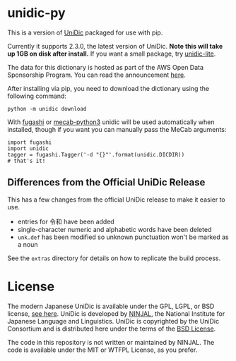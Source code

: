 # unidic-py

This is a version of [UniDic](https://ccd.ninjal.ac.jp/unidic/) packaged for use
with pip. 

Currently it supports 2.3.0, the latest version of UniDic. **Note this will
take up 1GB on disk after install.** If you want a small package, try
[unidic-lite](https://github.com/polm/unidic-lite).

The data for this dictionary is hosted as part of the AWS Open Data
Sponsorship Program. You can read the announcement
[here](https://aws.amazon.com/jp/blogs/news/published-unidic-mecab-on-aws-open-data/).

After installing via pip, you need to download the dictionary using the
following command:

    python -m unidic download

With [fugashi](https://github.com/polm/fugashi) or
[mecab-python3](https://github.com/samurait/mecab-python3) unidic will be used
automatically when installed, though if you want you can manually pass the
MeCab arguments:

    import fugashi
    import unidic
    tagger = fugashi.Tagger('-d "{}"'.format(unidic.DICDIR))
    # that's it!

## Differences from the Official UniDic Release

This has a few changes from the official UniDic release to make it easier to use.

- entries for 令和 have been added
- single-character numeric and alphabetic words have been deleted
- `unk.def` has been modified so unknown punctuation won't be marked as a noun

See the `extras` directory for details on how to replicate the build process.

# License

The modern Japanese UniDic is available under the GPL, LGPL, or BSD license,
[see here](https://ccd.ninjal.ac.jp/unidic/download#unidic_bccwj). UniDic is
developed by [NINJAL](https://www.ninjal.ac.jp/), the National Institute for
Japanese Language and Linguistics. UniDic is copyrighted by the UniDic
Consortium and is distributed here under the terms of the [BSD
License](./LICENSE.unidic).

The code in this repository is not written or maintained by NINJAL. The code is
available under the MIT or WTFPL License, as you prefer.
